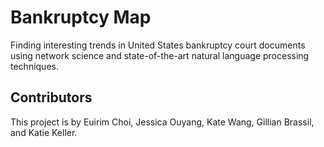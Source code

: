 # Bankruptcy Map

Finding interesting trends in United States bankruptcy court documents using network science and state-of-the-art natural language processing techniques.

## Contributors

This project is by Euirim Choi, Jessica Ouyang, Kate Wang, Gillian Brassil, and Katie Keller.
